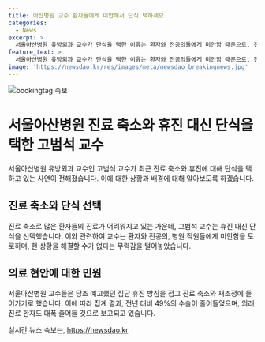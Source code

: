 ```yaml
---
title: 아산병원 교수 환자들에게 미안해서 단식 택하세요.
categories:
  - News
excerpt: >
  서울아산병원 유방외과 교수가 단식을 택한 이유는 환자와 전공의들에게 미안함 때문으로, 진료 축소에 대한 무력감과 환자들에 대한 걱정을 고백했다. 또한, 병원의 진료 축소로 인한 여론에 대한 일부 반응과 교수의 상황에 대한 속내를 공개하며 힘든 상황에서의 마음을 얘기했다. 이에 따라 병원의 집단 휴진 방침이 진료 축소와 재조정으로 변경되었으며, 이에 따라 수술과 외래 진료 환자가 줄어들 것으로 전망된다.
feature_text: >
  서울아산병원 유방외과 교수가 단식을 택한 이유는 환자와 전공의들에게 미안함 때문으로, 진료 축소에 대한 무력감과 환자들에 대한 걱정을 고백했다. 또한, 병원의 진료 축소로 인한 여론에 대한 일부 반응과 교수의 상황에 대한 속내를 공개하며 힘든 상황에서의 마음을 얘기했다. 이에 따라 병원의 집단 휴진 방침이 진료 축소와 재조정으로 변경되었으며, 이에 따라 수술과 외래 진료 환자가 줄어들 것으로 전망된다.
image: 'https://newsdao.kr/res/images/meta/newsdao_breakingnews.jpg'
---
```


<p><img src="https://newsdao.kr/res/images/meta/newsdao_breakingnews.jpg" alt="bookingtag 속보" /></p>

<h1>서울아산병원 진료 축소와 휴진 대신 단식을 택한 고범석 교수</h1>

<p data-ke-size="size16">서울아산병원 유방외과 교수인 고범석 교수가 최근 진료 축소와 휴진에 대해 단식을 택하고 있는 사연이 전해졌습니다. 이에 대한 상황과 배경에 대해 알아보도록 하겠습니다.</p>

<h2 data-ke-size="size26">진료 축소와 단식 선택</h2>

<p data-ke-size="size16">진료 축소로 많은 환자들의 진료가 어려워지고 있는 가운데, 고범석 교수는 휴진 대신 단식을 선택했습니다. 이와 관련하여 교수는 환자와 전공의, 병원 직원들에게 미안함을 토로하며, 현 상황을 해결할 수가 없다는 무력감을 털어놓았습니다.</p>

<h2 data-ke-size="size26">의료 현안에 대한 민원</h2>

<p data-ke-size="size16">서울아산병원 교수들은 당초 예고했던 집단 휴진 방침을 접고 진료 축소와 재조정에 들어가기로 했습니다. 이에 따라 집계 결과, 전년 대비 49%의 수술이 줄어들었으며, 외래 진료 환자도 대폭 줄어들 것으로 보고되고 있습니다.</p>
실시간 뉴스 속보는, <a href="https://newsdao.kr" rel="dofollow">https://newsdao.kr</a>


